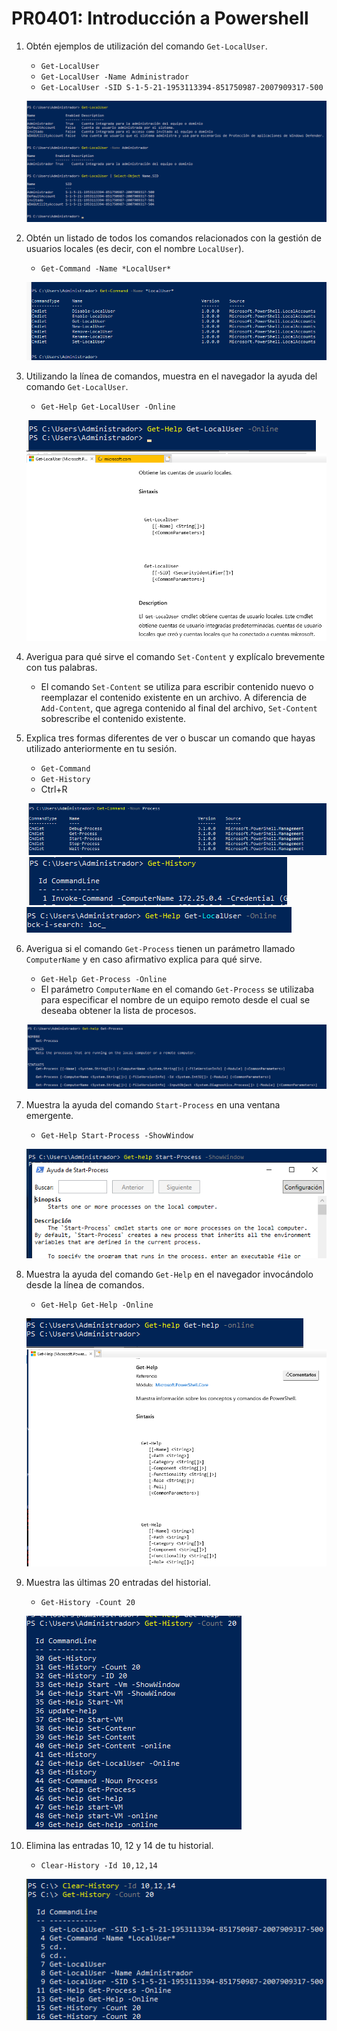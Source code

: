 # PR0401: Introducción a Powershell

1. Obtén ejemplos de utilización del comando `Get-LocalUser`.
   
   - `Get-LocalUser`
   - `Get-LocalUser -Name Administrador`
   - `Get-LocalUser -SID S-1-5-21-1953113394-851750987-2007909317-500`
  
    ![alt](./img/Ej%201.png)

2. Obtén un listado de todos los comandos relacionados con la gestión de usuarios locales (es decir, con el nombre `LocalUser`).

    - `Get-Command -Name *LocalUser*`    

    ![alt](./img/Ej%202.png)

3. Utilizando la línea de comandos, muestra en el navegador la ayuda del comando `Get-LocalUser`.

   - `Get-Help Get-LocalUser -Online`   
    
   ![alt](./img/Ej%203%20(1).png)
   ![alt](./img/Ej%203%20(2).png)

4. Averigua para qué sirve el comando `Set-Content` y explícalo brevemente con tus palabras.

   - El comando `Set-Content` se utiliza para escribir contenido nuevo o reemplazar el contenido existente en un archivo. A diferencia de `Add-Content`, que agrega contenido al final del archivo, `Set-Content` sobrescribe el contenido existente.

5. Explica tres formas diferentes de ver o buscar un comando que hayas utilizado anteriormente en tu sesión.
    - `Get-Command`
    - `Get-History`
    - Ctrl+R 

    ![alt](./img/ej%205.png)
    ![alt](./img/Ej%205%20(1).png)
    ![alt](./img/Ej%205%20(3).png)

6. Averigua si el comando `Get-Process` tienen un parámetro llamado `ComputerName` y en caso afirmativo explica para qué sirve.
   
   - `Get-Help Get-Process -Online`
   - El parámetro `ComputerName` en el comando `Get-Process` se utilizaba para especificar el nombre de un equipo remoto desde el cual se deseaba obtener la lista de procesos.

   ![alt](./img/Ej%206.png)

7. Muestra la ayuda del comando `Start-Process` en una ventana emergente.

   - `Get-Help Start-Process -ShowWindow`

   ![alt](./img/Ej%207.png)

8. Muestra la ayuda del comando `Get-Help` en el navegador invocándolo desde la línea de comandos.
   
    - `Get-Help Get-Help -Online`
  
    ![alt](./img/EJ%208%20(1).png)
    ![alt](./img/EJ%208%20(2).png)

9.  Muestra las últimas 20 entradas del historial.

    - `Get-History -Count 20`

    ![alt](./img/Ej%209.png)

10. Elimina las entradas 10, 12 y 14 de tu historial.

    - `Clear-History -Id 10,12,14`
  
    ![alt](./img/Ej%2010.png)